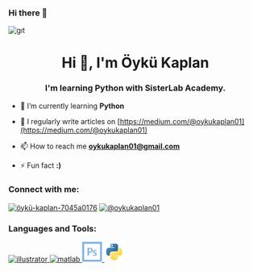 ### Hi there 👋
![gıt](IMG_9520.JPG)
<!--
**oykukaplan/oykukaplan** is a ✨ _special_ ✨ repository because its `README.md` (this file) appears on your GitHub profile.

Here are some ideas to get you started:

- 🔭 I’m currently working on ...
- 🌱 I’m currently learning ...
- 👯 I’m looking to collaborate on ...
- 🤔 I’m looking for help with ...
- 💬 Ask me about ...
- 📫 How to reach me: ...
- 😄 Pronouns: ...
-->
<h1 align="center">Hi 👋, I'm Öykü Kaplan</h1>
<h3 align="center">I'm learning Python with SisterLab Academy.</h3>

- 🌱 I’m currently learning **Python**

- 📝 I regularly write articles on [https://medium.com/@oykukaplan01](https://medium.com/@oykukaplan01)

- 📫 How to reach me **oykukaplan01@gmail.com**

- ⚡ Fun fact **:)**

<h3 align="left">Connect with me:</h3>
<p align="left">
<a href="https://linkedin.com/in/öykü-kaplan-7045a0176" target="blank"><img align="center" src="https://raw.githubusercontent.com/rahuldkjain/github-profile-readme-generator/master/src/images/icons/Social/linked-in-alt.svg" alt="öykü-kaplan-7045a0176" height="30" width="40" /></a>
<a href="https://medium.com/@oykukaplan01" target="blank"><img align="center" src="https://raw.githubusercontent.com/rahuldkjain/github-profile-readme-generator/master/src/images/icons/Social/medium.svg" alt="@oykukaplan01" height="30" width="40" /></a>
</p>

<h3 align="left">Languages and Tools:</h3>
<p align="left"> <a href="https://www.adobe.com/in/products/illustrator.html" target="_blank" rel="noreferrer"> <img src="https://www.vectorlogo.zone/logos/adobe_illustrator/adobe_illustrator-icon.svg" alt="illustrator" width="40" height="40"/> </a> <a href="https://www.mathworks.com/" target="_blank" rel="noreferrer"> <img src="https://upload.wikimedia.org/wikipedia/commons/2/21/Matlab_Logo.png" alt="matlab" width="40" height="40"/> </a> <a href="https://www.photoshop.com/en" target="_blank" rel="noreferrer"> <img src="https://raw.githubusercontent.com/devicons/devicon/master/icons/photoshop/photoshop-line.svg" alt="photoshop" width="40" height="40"/> </a> <a href="https://www.python.org" target="_blank" rel="noreferrer"> <img src="https://raw.githubusercontent.com/devicons/devicon/master/icons/python/python-original.svg" alt="python" width="40" height="40"/> </a> </p>

